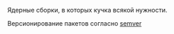 Ядерные сборки, в которых кучка всякой нужности.

Версионирование пакетов согласно [semver](http://semver.org/lang/ru/)

